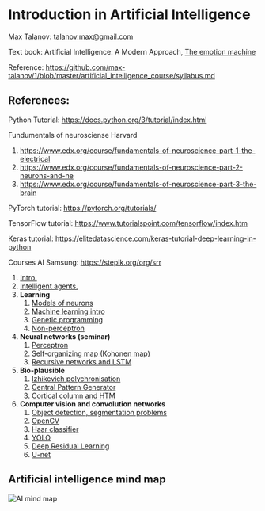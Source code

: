 # Introduction in Artificial Intelligence

Max Talanov: talanov.max@gmail.com

Text book: Artificial Intelligence: A Modern Approach, [The emotion machine](https://en.wikipedia.org/wiki/The_Emotion_Machine)

Reference: https://github.com/max-talanov/1/blob/master/artificial_intelligence_course/syllabus.md

## References:

Python Tutorial: https://docs.python.org/3/tutorial/index.html

Fundumentals of neurosciense Harvard 
1. https://www.edx.org/course/fundamentals-of-neuroscience-part-1-the-electrical
2. https://www.edx.org/course/fundamentals-of-neuroscience-part-2-neurons-and-ne
3. https://www.edx.org/course/fundamentals-of-neuroscience-part-3-the-brain

PyTorch tutorial: https://pytorch.org/tutorials/

TensorFlow tutorial: https://www.tutorialspoint.com/tensorflow/index.htm

Keras tutorial: https://elitedatascience.com/keras-tutorial-deep-learning-in-python

Courses AI Samsung: https://stepik.org/org/srr

1. [Intro.](intro.md)
1. [Intelligent agents.](agents.md)
1. **Learning**
   1. [Models of neurons](nn_intro.md)
   1. [Machine learning intro](ml_intro.md)
   1. [Genetic programming](ga.md)
   1. [Non-perceptron](non_perceptron.md)
1. **Neural networks (seminar)** 
   1. [Perceptron](https://en.wikipedia.org/wiki/Perceptron)
   1. [Self-organizing map (Kohonen map)](https://en.wikipedia.org/wiki/Self-organizing_map)
   1. [Recursive networks and LSTM](https://en.wikipedia.org/wiki/Long_short-term_memory)
1. **Bio-plausible**
   1. [Izhikevich polychronisation](izhi.md)
   1. [Central Pattern Generator](https://en.wikipedia.org/wiki/Central_pattern_generator)
   1. [Cortical column and HTM](https://github.com/max-talanov/1/blob/master/neuromorphic_computing_course/cortical_columns.md)
1. **Computer vision and convolution networks**
   1. [Object detection, segmentation problems](object_detection.md)
   1. [OpenCV](openCV.md)
   1. [Haar classifier](haar.md)
   1. [YOLO](yolo.md)
   1. [Deep Residual Learning](resNet.md)
   1. [U-net](u-net.md)


## Artificial intelligence mind map

![AI mind map](https://upload.wikimedia.org/wikipedia/commons/thumb/d/de/Complex_systems_organizational_map.jpg/1024px-Complex_systems_organizational_map.jpg)
